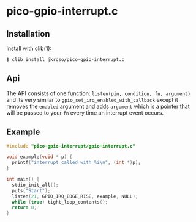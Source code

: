 # pico-gpio-interrupt.c

## Installation

Install with [clib(1)](https://github.com/clibs/clib):

```sh
$ clib install jkroso/pico-gpio-interrupt.c
```

## Api

The API consists of one function: `listen(pin, condition, fn, argument)` and its very similar to `gpio_set_irq_enabled_with_callback` except it removes the `enabled` argument and adds `argument` which is a pointer that will be passed to your `fn` every time an interrupt event occurs.

## Example

```c
#include "pico-gpio-interrupt/gpio-interrupt.c"

void example(void * p) {
  printf("interrupt called with %i\n", (int *)p);
}

int main() {
  stdio_init_all();
  puts("Start");
  listen(21, GPIO_IRQ_EDGE_RISE, example, NULL);
  while (true) tight_loop_contents();
  return 0;
}
```

